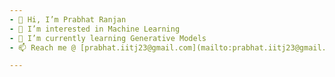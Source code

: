 ```yaml
---
- 👋 Hi, I’m Prabhat Ranjan
- 👀 I’m interested in Machine Learning
- 🌱 I’m currently learning Generative Models
- 📫 Reach me @ [prabhat.iitj23@gmail.com](mailto:prabhat.iitj23@gmail.com)

---
```


<!---
M23CSA017/M23CSA017 is a ✨ special ✨ repository because its `README.md` (this file) appears on your GitHub profile.
You can click the Preview link to take a look at your changes.
--->
